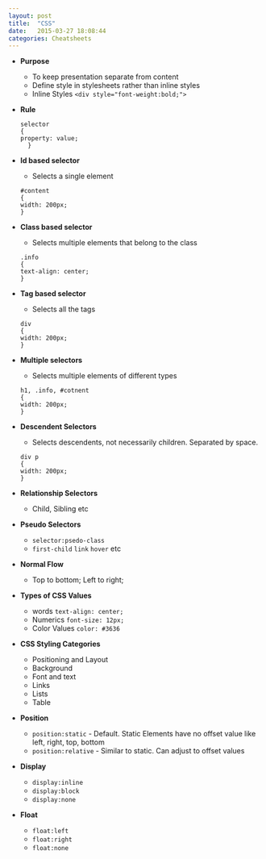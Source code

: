 ```yaml
---
layout: post
title:  "CSS"
date:   2015-03-27 18:08:44
categories: Cheatsheets
---
```


* __Purpose__
  * To keep presentation separate from content
  * Define style in stylesheets rather than inline styles
  * Inline Styles `<div style="font-weight:bold;">`

* __Rule__
  ```
  selector
  {
  property: value;
    }
  ```

* __Id based selector__
  * Selects a single element
  ```
  #content
  {
  width: 200px;
  }
  ```

* __Class based selector__
  * Selects multiple elements that belong to the class
  ```
  .info
  {
  text-align: center;
  }
  ```

* __Tag based selector__
  * Selects all the tags
  ```
  div
  {
  width: 200px;
  }
  ```

* __Multiple selectors__
  * Selects multiple elements of different types
  ```
  h1, .info, #cotnent
  {
  width: 200px;
  }
  ```
* __Descendent Selectors__
  * Selects descendents, not necessarily children. Separated by space.
  ```
  div p
  {
  width: 200px;
  }
  ```
* __Relationship Selectors__
  * Child, Sibling etc

* __Pseudo Selectors__
  * `selector:psedo-class`
  * `first-child` `link` `hover` etc

* __Normal Flow__
  * Top to bottom; Left to right;

* __Types of CSS Values__
  * words `text-align: center;`
  * Numerics `font-size: 12px;`
  * Color Values `color: #3636`

* __CSS Styling Categories__
  * Positioning and Layout
  * Background
  * Font and text
  * Links
  * Lists
  * Table

* __Position__
  * `position:static` - Default. Static Elements have no offset value like left, right, top, bottom
  * `position:relative` - Similar to static. Can adjust to offset values

* __Display__
  * `display:inline`
  * `display:block`
  * `display:none`

* __Float__
  * `float:left`
  * `float:right`
  * `float:none`



